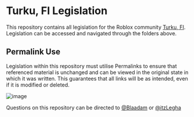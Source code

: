 # Turku, FI Legislation
This repository contains all legislation for the Roblox community [Turku, FI](https://www.roblox.com/groups/34326814/Turku-Finland#!/about). Legislation can be accessed and navigated through the folders above.

Permalink Use
---
Legislation within this repository must utilise Permalinks to ensure that referenced material is unchanged and can be viewed in the original state in which it was written. This guarantees that all links will be as intended, even if it is modified or deleted.

![image](https://github.com/TurkuRBLX/TurkuLegislation/assets/170458724/101626e7-fbb3-40e3-a63a-1192ade8ad0a)

Questions on this repository can be directed to [@Blaadam](https://github.com/blaadam) or [@itzLegha](https://github.com/itzlegha)

